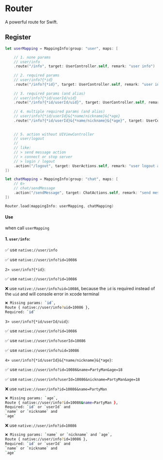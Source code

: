# Router

A powerful route for Swift.


## Register

```swift
let userMapping = MappingInfo(group: "user", maps: [

    // 1. none params
    // user/info
    .route("/info", target: UserController.self, remark: "user info")
    
    // 2. required params
    // user/info?{*id}
    .route("/info?{*id}", target: UserController.self, remark: "user info")
    
    // 3. required params (and alias)
    // user/info?{*id/userId/uid}
    .route("/info?{*id/userId/uid}", target: UserController.self, remark: "user info")
    
    // 4. multiple required params (and alias)
    // user/info?{*id/userId}&{*name/nickname}&{*age}
    .route("/info?{*id/userId}&{*name/nickname}&{*age}", target: UserController.self, remark: "user info")
    
    
    // 5. action without UIViewController
    // user/logout
    // 
    // like:
    // > send message action
    // > connect or stop server
    // > login / logout
    .action("/logout", target: UserActions.self, remark: "user logout action")
])

let chatMapping = MappingInfo(group: "chat", maps: [
    // 6> 
    // chat/sendMessage
    .action("/sendMessage", target: ChatActions.self, remark: "send message")
])

Router.load(mappingInfo: userMapping, chatMapping)
```

#### Use

when call `userMapping`

#### 1. `user/info`: 

✅ use `native://user/info`

✅ use `native://user/info?id=10086`


`2> user/info?{*id}`:
 
✅ use `native://user/info?id=10086`

❌ use `native://user/info?uid=10086`, because the `id` is required instead of the `uid` and will console error in xcode terminal

```sh
❌ Missing params: `id`,
Route { native://user/info?uid=10086 }, 
Required: `id` 
```


`3> user/info?{*id/userId/uid}`:

✅ use `native://user/info?id=10086`

✅ use `native://user/info?userId=10086`

✅ use `native://user/info?uid=10086`



`4> user/info?{*id/userId}&{*name/nickname}&{*age}`:


✅ use `native://user/info?id=10086&name=PartyMan&age=18`

✅ use `native://user/info?userId=10086&nickname=PartyMan&age=18`

❌ use `native://user/info?id=10086&name=PartyMan`

```sh
❌ Missing params: `age`,
Route { native://user/info?id=10086&name=PartyMan }, 
Required: `id` or `userId` and
`name` or `nickname` and
`age` 
```

❌ use `native://user/info?id=10086`

```sh
❌ Missing params: `name` or `nickname` and `age`,
Route { native://user/info?id=10086 }, 
Required: `id` or `userId` and
`name` or `nickname` and
`age` 
```
